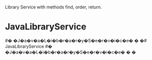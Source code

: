 Library Service with methods find, order, return.

# JavaLibraryService
#� �J�a�v�a�L�i�b�r�a�r�y�S�e�r�v�i�c�e�
�
�# JavaLibraryService
#� �J�a�v�a�L�i�b�r�a�r�y�S�e�r�v�i�c�e�
�
�
